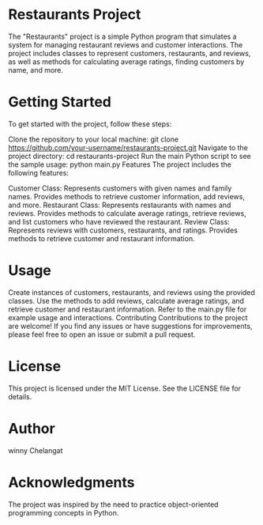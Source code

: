 # Restaurants Project
The "Restaurants" project is a simple Python program that simulates a system for managing restaurant reviews and customer interactions. The project includes classes to represent customers, restaurants, and reviews, as well as methods for calculating average ratings, finding customers by name, and more.

# Getting Started
To get started with the project, follow these steps:

Clone the repository to your local machine:
git clone https://github.com/your-username/restaurants-project.git
Navigate to the project directory:
cd restaurants-project
Run the main Python script to see the sample usage:
python main.py
Features
The project includes the following features:

Customer Class: Represents customers with given names and family names. Provides methods to retrieve customer information, add reviews, and more.
Restaurant Class: Represents restaurants with names and reviews. Provides methods to calculate average ratings, retrieve reviews, and list customers who have reviewed the restaurant.
Review Class: Represents reviews with customers, restaurants, and ratings. Provides methods to retrieve customer and restaurant information.
# Usage
Create instances of customers, restaurants, and reviews using the provided classes.
Use the methods to add reviews, calculate average ratings, and retrieve customer and restaurant information.
Refer to the main.py file for example usage and interactions.
Contributing
Contributions to the project are welcome! If you find any issues or have suggestions for improvements, please feel free to open an issue or submit a pull request.

# License
This project is licensed under the MIT License. See the LICENSE file for details.

# Author
winny Chelangat

# Acknowledgments
The project was inspired by the need to practice object-oriented programming concepts in Python.